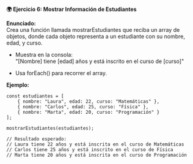 <strong>🌍 Ejercicio 6: Mostrar Información de Estudiantes</strong>

<strong>Enunciado:</strong>  
Crea una función llamada mostrarEstudiantes que reciba un array de objetos, donde cada objeto representa a un estudiante con su nombre, edad, y curso.

- Muestra en la consola:  
"[Nombre] tiene [edad] años y está inscrito en el curso de [curso]"

- Usa forEach() para recorrer el array.

<strong>Ejemplo:</strong>
```
const estudiantes = [
    { nombre: "Laura", edad: 22, curso: "Matemáticas" },
    { nombre: "Carlos", edad: 25, curso: "Física" },
    { nombre: "Marta", edad: 20, curso: "Programación" }
];

mostrarEstudiantes(estudiantes);

// Resultado esperado:
// Laura tiene 22 años y está inscrita en el curso de Matemáticas
// Carlos tiene 25 años y está inscrito en el curso de Física
// Marta tiene 20 años y está inscrita en el curso de Programación
```